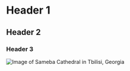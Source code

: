 # Header 1
## Header 2
### Header 3

![Image of Sameba Cathedral in Tbilisi, Georgia](https://wander-lush.org/wp-content/uploads/2021/10/Emily-Lush-churches-in-Tbilisi-Georgia-Sameba-Cathedral.jpg)

